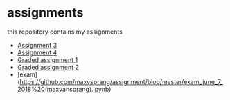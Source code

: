 # assignments
this repository contains my assignments 
* [Assignment 3](https://github.com/EvelinedeVeld/assignments/blob/master/assignment3-checkpoint.ipynb)
* [Assignment 4](https://github.com/EvelinedeVeld/assignments/blob/master/assignment4-checkpoint.ipynb)
* [Graded assignment 1](https://github.com/EvelinedeVeld/assignments/blob/master/Graded_assignment1%20(1)-checkpoint.ipynb)
* [Graded assignment 2](https://github.com/EvelinedeVeld/assignments/blob/master/Graded_assignment_2%20(1)-checkpoint.ipynb)
* [exam] (https://github.com/maxvsprang/assignment/blob/master/exam_june_7_2018%20(maxvansprang).ipynb)
